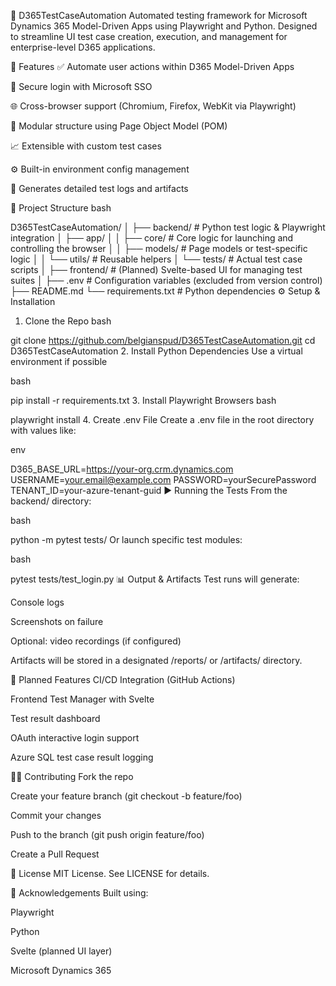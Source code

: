 🧪 D365TestCaseAutomation
Automated testing framework for Microsoft Dynamics 365 Model-Driven Apps using Playwright and Python. Designed to streamline UI test case creation, execution, and management for enterprise-level D365 applications.

🚀 Features
✅ Automate user actions within D365 Model-Driven Apps

🔐 Secure login with Microsoft SSO

🌐 Cross-browser support (Chromium, Firefox, WebKit via Playwright)

🧱 Modular structure using Page Object Model (POM)

📈 Extensible with custom test cases

⚙️ Built-in environment config management

📄 Generates detailed test logs and artifacts

📂 Project Structure
bash

D365TestCaseAutomation/
│
├── backend/                # Python test logic & Playwright integration
│   ├── app/
│   │   ├── core/           # Core logic for launching and controlling the browser
│   │   ├── models/         # Page models or test-specific logic
│   │   └── utils/          # Reusable helpers
│   └── tests/              # Actual test case scripts
│
├── frontend/               # (Planned) Svelte-based UI for managing test suites
│
├── .env                    # Configuration variables (excluded from version control)
├── README.md
└── requirements.txt        # Python dependencies
⚙️ Setup & Installation
1. Clone the Repo
bash

git clone https://github.com/belgianspud/D365TestCaseAutomation.git
cd D365TestCaseAutomation
2. Install Python Dependencies
Use a virtual environment if possible

bash

pip install -r requirements.txt
3. Install Playwright Browsers
bash

playwright install
4. Create .env File
Create a .env file in the root directory with values like:

env

D365_BASE_URL=https://your-org.crm.dynamics.com
USERNAME=your.email@example.com
PASSWORD=yourSecurePassword
TENANT_ID=your-azure-tenant-guid
▶️ Running the Tests
From the backend/ directory:

bash

python -m pytest tests/
Or launch specific test modules:

bash

pytest tests/test_login.py
📊 Output & Artifacts
Test runs will generate:

Console logs

Screenshots on failure

Optional: video recordings (if configured)

Artifacts will be stored in a designated /reports/ or /artifacts/ directory.

🧱 Planned Features
 CI/CD Integration (GitHub Actions)

 Frontend Test Manager with Svelte

 Test result dashboard

 OAuth interactive login support

 Azure SQL test case result logging

🧑‍💻 Contributing
Fork the repo

Create your feature branch (git checkout -b feature/foo)

Commit your changes

Push to the branch (git push origin feature/foo)

Create a Pull Request

📄 License
MIT License. See LICENSE for details.

🤝 Acknowledgements
Built using:

Playwright

Python

Svelte (planned UI layer)

Microsoft Dynamics 365
